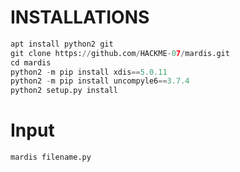 # INSTALLATIONS 

```python
apt install python2 git
git clone https://github.com/HACKME-07/mardis.git
cd mardis
python2 -m pip install xdis==5.0.11
python2 -m pip install uncompyle6==3.7.4
python2 setup.py install
```
# Input
```python
mardis filename.py
```
